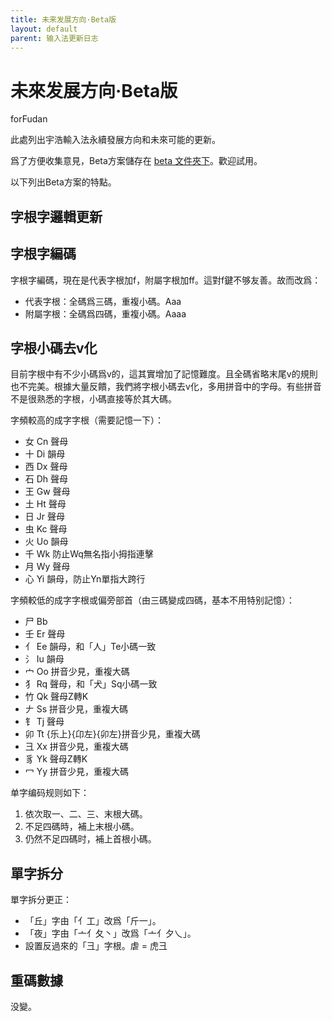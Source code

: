 ```yaml
---
title: 未来发展方向·Beta版
layout: default
parent: 输入法更新日志
---
```


<!-- omit in toc -->
# 未來发展方向·Beta版

forFudan

此處列出宇浩輸入法永續發展方向和未來可能的更新。

爲了方便收集意見，Beta方案儲存在 [beta 文件夾下](https://github.com/forFudan/yuhao/tree/main/beta/)。歡迎試用。

以下列出Beta方案的特點。

## 字根字邏輯更新

## 字根字編碼

<!-- 
字根字輸入邏輯其一：

- 代表字根：全碼爲兩碼。Aa
- 附屬字根：全碼爲三碼，重複小碼。Aaa
- 輸入方案中，低頻字根避讓高頻二簡字。如果發生，則將它小碼重複，設置成三簡一選，稱爲替身碼 Aaa。同時，一切字根三碼位不設其他簡碼字。 -->

字根字編碼，現在是代表字根加f，附屬字根加ff。這對f鍵不够友善。故而改爲：

- 代表字根：全碼爲三碼，重複小碼。Aaa
- 附屬字根：全碼爲四碼，重複小碼。Aaaa

## 字根小碼去v化

目前字根中有不少小碼爲v的，這其實增加了記憶難度。且全碼省略末尾v的規則也不完美。根據大量反饋，我們將字根小碼去v化，多用拼音中的字母。有些拼音不是很熟悉的字根，小碼直接等於其大碼。

字頻較高的成字字根（需要記憶一下）：

- 女 Cn 聲母
- 十 Di 韻母
- 西 Dx 聲母
- 石 Dh 聲母
- 王 Gw 聲母
- 土 Ht 聲母
- 日 Jr 聲母
- 虫 Kc 聲母
- 火 Uo 韻母
- 千 Wk 防止Wq無名指小拇指連擊
- 月 Wy 聲母
- 心 Yi 韻母，防止Yn單指大跨行

字頻較低的成字字根或偏旁部首（由三碼變成四碼，基本不用特别記憶）：

- 尸 Bb
- 壬 Er 聲母
- 亻 Ee 韻母，和「人」Te小碼一致
- 氵 Iu 韻母
- 宀 Oo 拼音少見，重複大碼
- 犭 Rq 聲母，和「犬」Sq小碼一致
- 竹 Qk 聲母Z轉K
- 𠂇 Ss 拼音少見，重複大碼
- 钅 Tj 聲母
- 卯 Tt {乐上}{卬左}{卯左}拼音少見，重複大碼
- 彐 Xx 拼音少見，重複大碼
- 豸 Yk 聲母Z轉K
- 冖 Yy 拼音少見，重複大碼

单字编码规则如下：

1. 依次取一、二、三、末根大碼。
2. 不足四碼時，補上末根小碼。
3. 仍然不足四碼时，補上首根小碼。

## 單字拆分

單字拆分更正：

- 「丘」字由「亻工」改爲「斤一」。
- 「夜」字由「亠亻夂丶」改爲「亠亻夕乀」。
- 設置反過來的「彐」字根。虐 = 虎彐

## 重碼數據

没變。

<!-- ## 其他

設置漢字拆分圖示，不同顔色表示不同拆分。 -->
